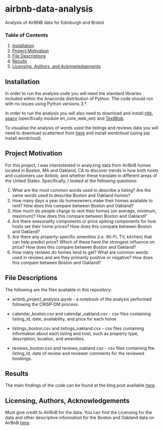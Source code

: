 # airbnb-data-analysis
Analysis of AirBNB data for Edinburgh and Bristol

### Table of Contents

1. [Installation](#installation)
2. [Project Motivation](#motivation)
3. [File Descriptions](#files)
4. [Results](#results)
5. [Licensing, Authors, and Acknowledgements](#licensing)

## Installation <a name="installation"></a>

In order to run the analysis code you will need the standard libraries included within the Anaconda distribution of Python. The code should run with no issues using Python versions 3.*.

In order to run the analysis you will also need to download and install [nltk](https://www.nltk.org/data.html), [spacy](https://spacy.io/) (specifically module en_core_web_sm) and [TextBlob](https://textblob.readthedocs.io/en/dev/).

To visualise the analysis of words used the listings and reviews data you will need to download scattertext from [here](https://pypi.org/project/scattertext/0.0.2.6.0/) and install wordcloud (using pip install wordcloud).

## Project Motivation<a name="motivation"></a>

For this project, I was interestested in analyzing data from AirBnB homes located in Boston, MA and Oakland, CA to discover trends in how both hosts and customers use Airbnb, and whether these translate in different areas of the United States. Specifically, I looked at the following questions:

1. What are the most common words used to describe a listing? Are the same words used to describe Boston and Oakland homes?
2. How many days a year do homeowners make their homes available to rent? How does this compare between Boston and Oakland?
3. How much do people charge to rent their homes (on average, minimum, maximum)? How does this compare between Boston and Oakland?
4. Are there seasonality components or price spiking components for how hosts set their home prices? How does this compare between Boston and Oakland?
5. Are there any property-specific amenities (i.e. Wi-Fi, TV, kitchen) that can help predict price? Which of these have the strongest influence on price? How does this compare between Boston and Oakland?
6. How many reviews do homes tend to get? What are common words used in reviews and are they primarily positive or negative? How does this compare between Boston and Oakland?

## File Descriptions <a name="files"></a>

The following are the files available in this repository:

- airbnb_project_analysis.ipynb - a notebook of the analysis performed following the CRISP-DM process

- calendar_boston.csv and calendar_oakland.csv - csv files containing listing_id, date, availability, and price for each home

- listings_boston.csv and listings_oakland.csv - csv files containing information about each listing and host, such as property type, description, location, and amenities.

- reviews_boston.csv and reviews_oakland.csv - csv files containing the listing_id, date of review and reviewer comments for the reviewed bookings.

## Results<a name="results"></a>

The main findings of the code can be found at the blog post available [here](https://greg-jones.medium.com/can-you-predict-the-price-of-your-next-airbnb-4ac7d073dde9).

## Licensing, Authors, Acknowledgements<a name="licensing"></a>

Must give credit to AirBnB for the data.  You can find the Licensing for the data and other descriptive information for the Boston and Oakland data on AirBnB [here](http://insideairbnb.com/get-the-data.html).
